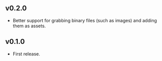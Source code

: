 ## v0.2.0

* Better support for grabbing binary files (such as images) and adding them as assets.

## v0.1.0

* First release.
